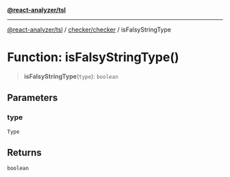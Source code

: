 [**@react-analyzer/tsl**](../../../README.md)

***

[@react-analyzer/tsl](../../../README.md) / [checker/checker](../README.md) / isFalsyStringType

# Function: isFalsyStringType()

> **isFalsyStringType**(`type`): `boolean`

## Parameters

### type

`Type`

## Returns

`boolean`
